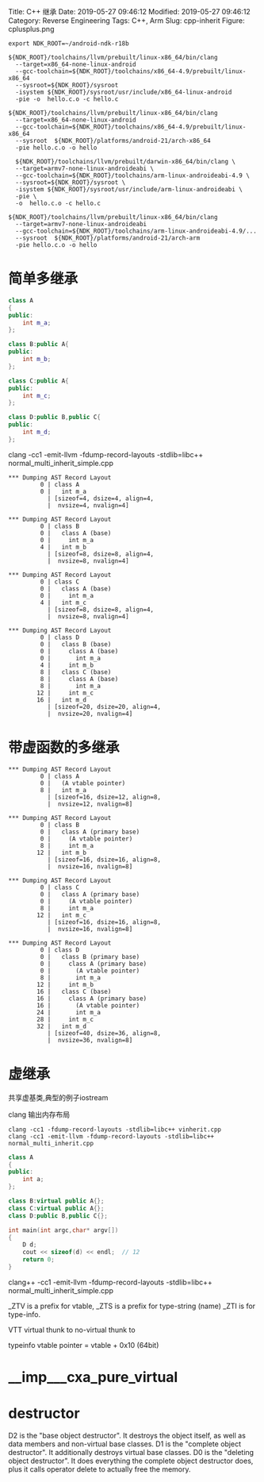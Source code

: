 Title: C++ 继承
Date: 2019-05-27 09:46:12
Modified: 2019-05-27 09:46:12
Category: Reverse Engineering
Tags: C++, Arm
Slug: cpp-inherit
Figure: cplusplus.png


```shell
export NDK_ROOT=~/android-ndk-r18b

${NDK_ROOT}/toolchains/llvm/prebuilt/linux-x86_64/bin/clang
  --target=x86_64-none-linux-android
  --gcc-toolchain=${NDK_ROOT}/toolchains/x86_64-4.9/prebuilt/linux-x86_64
  --sysroot=${NDK_ROOT}/sysroot
  -isystem ${NDK_ROOT}/sysroot/usr/include/x86_64-linux-android
  -pie -o  hello.c.o -c hello.c

${NDK_ROOT}/toolchains/llvm/prebuilt/linux-x86_64/bin/clang
  --target=x86_64-none-linux-android
  --gcc-toolchain=${NDK_ROOT}/toolchains/x86_64-4.9/prebuilt/linux-x86_64
  --sysroot  ${NDK_ROOT}/platforms/android-21/arch-x86_64
  -pie hello.c.o -o hello

  ${NDK_ROOT}/toolchains/llvm/prebuilt/darwin-x86_64/bin/clang \
  --target=armv7-none-linux-androideabi \
  --gcc-toolchain=${NDK_ROOT}/toolchains/arm-linux-androideabi-4.9 \
  --sysroot=${NDK_ROOT}/sysroot \
  -isystem ${NDK_ROOT}/sysroot/usr/include/arm-linux-androideabi \
  -pie \
  -o  hello.c.o -c hello.c

${NDK_ROOT}/toolchains/llvm/prebuilt/linux-x86_64/bin/clang
  --target=armv7-none-linux-androideabi
  --gcc-toolchain=${NDK_ROOT}/toolchains/arm-linux-androideabi-4.9/...
  --sysroot  ${NDK_ROOT}/platforms/android-21/arch-arm
  -pie hello.c.o -o hello
```
# 简单多继承
```c++
class A
{
public:
    int m_a;
};

class B:public A{
public:
    int m_b;
};

class C:public A{
public:
    int m_c;
};

class D:public B,public C{
public:
    int m_d;
};

```

clang -cc1 -emit-llvm -fdump-record-layouts -stdlib=libc++ normal_multi_inherit_simple.cpp

```shell
*** Dumping AST Record Layout
         0 | class A
         0 |   int m_a
           | [sizeof=4, dsize=4, align=4,
           |  nvsize=4, nvalign=4]

*** Dumping AST Record Layout
         0 | class B
         0 |   class A (base)
         0 |     int m_a
         4 |   int m_b
           | [sizeof=8, dsize=8, align=4,
           |  nvsize=8, nvalign=4]

*** Dumping AST Record Layout
         0 | class C
         0 |   class A (base)
         0 |     int m_a
         4 |   int m_c
           | [sizeof=8, dsize=8, align=4,
           |  nvsize=8, nvalign=4]

*** Dumping AST Record Layout
         0 | class D
         0 |   class B (base)
         0 |     class A (base)
         0 |       int m_a
         4 |     int m_b
         8 |   class C (base)
         8 |     class A (base)
         8 |       int m_a
        12 |     int m_c
        16 |   int m_d
           | [sizeof=20, dsize=20, align=4,
           |  nvsize=20, nvalign=4]
```

# 带虚函数的多继承

```shell
*** Dumping AST Record Layout
         0 | class A
         0 |   (A vtable pointer)
         8 |   int m_a
           | [sizeof=16, dsize=12, align=8,
           |  nvsize=12, nvalign=8]

*** Dumping AST Record Layout
         0 | class B
         0 |   class A (primary base)
         0 |     (A vtable pointer)
         8 |     int m_a
        12 |   int m_b
           | [sizeof=16, dsize=16, align=8,
           |  nvsize=16, nvalign=8]

*** Dumping AST Record Layout
         0 | class C
         0 |   class A (primary base)
         0 |     (A vtable pointer)
         8 |     int m_a
        12 |   int m_c
           | [sizeof=16, dsize=16, align=8,
           |  nvsize=16, nvalign=8]

*** Dumping AST Record Layout
         0 | class D
         0 |   class B (primary base)
         0 |     class A (primary base)
         0 |       (A vtable pointer)
         8 |       int m_a
        12 |     int m_b
        16 |   class C (base)
        16 |     class A (primary base)
        16 |       (A vtable pointer)
        24 |       int m_a
        28 |     int m_c
        32 |   int m_d
           | [sizeof=40, dsize=36, align=8,
           |  nvsize=36, nvalign=8]
```

# 虚继承
共享虚基类,典型的例子iostream

clang 输出内存布局
```shell
clang -cc1 -fdump-record-layouts -stdlib=libc++ vinherit.cpp
clang -cc1 -emit-llvm -fdump-record-layouts -stdlib=libc++ normal_multi_inherit.cpp
```

```c++
class A
{
public:
    int a;
};

class B:virtual public A{};
class C:virtual public A{};
class D:public B,public C{};

int main(int argc,char* argv[])
{
    D d;
    cout << sizeof(d) << endl;  // 12
    return 0;
}

```

clang++ -cc1 -emit-llvm -fdump-record-layouts -stdlib=libc++ normal_multi_inherit_simple.cpp

_ZTV is a prefix for vtable, 
_ZTS is a prefix for type-string (name)
_ZTI is for type-info.

VTT
virtual thunk to
no-virtual thunk to


typeinfo
vtable pointer = vtable + 0x10 (64bit)

# __imp___cxa_pure_virtual

# destructor
D2 is the "base object destructor". It destroys the object itself, as well as data members and non-virtual base classes.
D1 is the "complete object destructor". It additionally destroys virtual base classes.
D0 is the "deleting object destructor". It does everything the complete object destructor does, plus it calls operator delete to actually free the memory.
